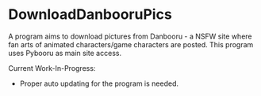 # DownloadDanbooruPics
A program aims to download pictures from Danbooru - a NSFW site where fan arts of animated characters/game characters are posted.
This program uses Pybooru as main site access.

Current Work-In-Progress:
- Proper auto updating for the program is needed.
